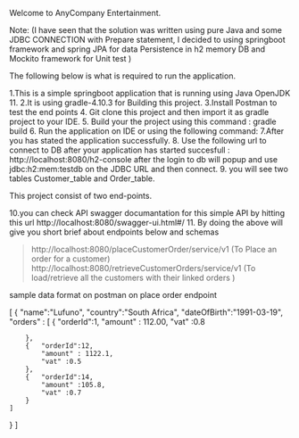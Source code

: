 
Welcome to AnyCompany Entertainment.

Note: (I have seen that the solution was written using pure Java and some JDBC CONNECTION with Prepare statement, 
I decided to using springboot framework and spring JPA for data Persistence in h2 memory DB and Mockito framework for Unit test  )

The following below is what is required to run the application.

1.This is a simple springboot application that is running using Java OpenJDK 11.
2.It is using gradle-4.10.3 for Building this project.
3.Install Postman to test the end points
4. Git clone this project and then import it as gradle project to your IDE.
5. Build your the project using this command : gradle build
6. Run the application on IDE or using the following command: 
7.After you has stated the application successfully.
8. Use the following url to connect to DB after your application has started succesfull : http://localhost:8080/h2-console after the login to db will popup and 
use jdbc:h2:mem:testdb on the JDBC URL and then connect.
9. you will see two tables Customer_table and Order_table.


This project consist of two end-points.

10.you can check API swagger documantation for this simple API by hitting this url http://localhost:8080/swagger-ui.html#/ 
11. By doing the above will give you short brief about endpoints below and schemas 

> http://localhost:8080/placeCustomerOrder/service/v1         (To Place an order for a customer)
> http://localhost:8080/retrieveCustomerOrders/service/v1     (To load/retrieve all the customers with their linked orders )



sample data format on postman on place order endpoint

[
 {
"name":"Lufuno",
"country":"South Africa",
"dateOfBirth":"1991-03-19",
 "orders" : [
        {   "orderId":1,
            "amount" : 112.00,
            "vat" :0.8
          
        },
        {   "orderId":12,
            "amount" : 1122.1,
            "vat" :0.5
        },
        {   "orderId":14,
            "amount" :105.8,
            "vat" :0.7
        }
    ]

}
]


